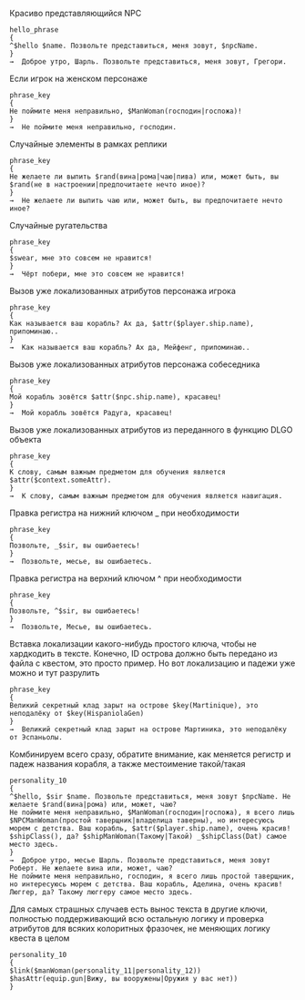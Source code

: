 

Красиво представляющийся NPC
```
hello_phrase
{
^$hello $name. Позвольте представиться, меня зовут, $npcName.
}
→  Доброе утро, Шарль. Позвольте представиться, меня зовут, Грегори.
```

Если игрок на женском персонаже
```
phrase_key
{
Не поймите меня неправильно, $ManWoman(господин|госпожа)!
}
→  Не поймите меня неправильно, господин.
```

Случайные элементы в рамках реплики
```
phrase_key
{
Не желаете ли выпить $rand(вина|рома|чаю|пива) или, может быть, вы $rand(не в настроении|предпочитаете нечто иное)?
}
→  Не желаете ли выпить чаю или, может быть, вы предпочитаете нечто иное?
```

Случайные ругательства
```
phrase_key
{
$swear, мне это совсем не нравится! 
}
→  Чёрт побери, мне это совсем не нравится! 
```

Вызов уже локализованных атрибутов персонажа игрока
```
phrase_key
{
Как называется ваш корабль? Ах да, $attr($player.ship.name), припоминаю..
}
→  Как называется ваш корабль? Ах да, Мейфенг, припоминаю..
```

Вызов уже локализованных атрибутов  персонажа собеседника
```
phrase_key
{
Мой корабль зовётся $attr($npc.ship.name), красавец!
}
→  Мой корабль зовётся Радуга, красавец!
```

Вызов уже локализованных атрибутов из переданного в функцию DLGO объекта
```
phrase_key
{
К слову, самым важным предметом для обучения является $attr($context.someAttr).
}
→  К слову, самым важным предметом для обучения является навигация.
```

Правка регистра на нижний ключом _ при необходимости
```
phrase_key
{
Позвольте, _$sir, вы ошибаетесь!
}
→  Позвольте, месье, вы ошибаетесь.
```

Правка регистра на верхний ключом ^ при необходимости
```
phrase_key
{
Позвольте, ^$sir, вы ошибаетесь!
}
→  Позвольте, Месье, вы ошибаетесь.
```

Вставка локализации какого-нибудь простого ключа, чтобы не хардкодить в тексте. Конечно, ID острова должно быть передано из файла с квестом, это просто пример. Но вот локализацию и падежи уже можно и тут разрулить
```
phrase_key
{
Великий секретный клад зарыт на острове $key(Martinique), это неподалёку от $key(HispaniolaGen)
}
→  Великий секретный клад зарыт на острове Мартиника, это неподалёку от Эспаньолы.
```

Комбинируем всего сразу, обратите внимание, как меняется регистр и падеж названия корабля, а также местоимение такой/такая
```
personality_10
{
^$hello, $sir $name. Позвольте представиться, меня зовут $npcName. Не желаете $rand(вина|рома) или, может, чаю?
Не поймите меня неправильно, $ManWoman(господин|госпожа), я всего лишь $NPCManWoman(простой таверщник|владелица таверны), но интересуюсь морем с детства. Ваш корабль, $attr($player.ship.name), очень красив!
$shipClass(), да? $shipManWoman(Такому|Такой) _$shipClass(Dat) самое место здесь.
}
→  Доброе утро, месье Шарль. Позвольте представиться, меня зовут Роберт. Не желаете вина или, может, чаю?
Не поймите меня неправильно, господин, я всего лишь простой таверщник, но интересуюсь морем с детства. Ваш корабль, Аделина, очень красив!
Люггер, да? Такому люггеру самое место здесь.
```

Для самых страшных случаев есть вынос текста в другие ключи, полностью поддерживающий всю остальную логику и проверка атрибутов для всяких колоритных фразочек, не меняющих логику квеста в целом
```
personality_10
{
$link($manWoman(personality_11|personality_12))
$hasAttr(equip.gun|Вижу, вы вооружены|Оружия у вас нет))
}
```
